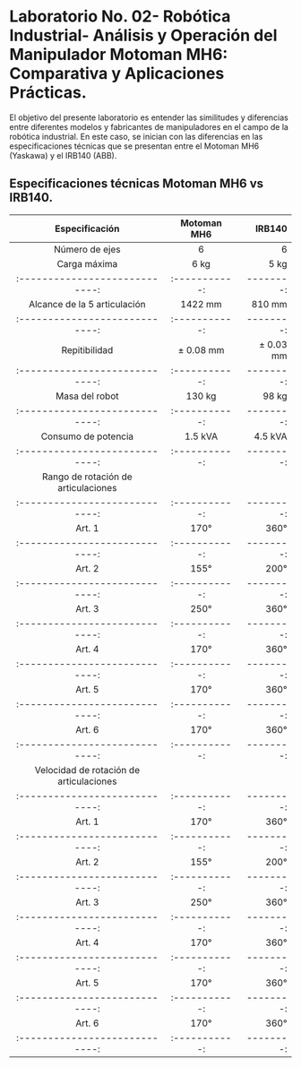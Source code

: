  # Laboratorio No. 02- Robótica Industrial- Análisis y Operación del Manipulador Motoman MH6: Comparativa y Aplicaciones Prácticas.
 El objetivo del presente laboratorio es entender las similitudes y diferencias entre diferentes modelos y fabricantes de manipuladores en el campo de la robótica industrial.
 En este caso, se inician con las diferencias en las especificaciones técnicas que se presentan entre el Motoman MH6 (Yaskawa) y el IRB140 (ABB).
## Especificaciones técnicas Motoman MH6 vs IRB140.

| Especificación               | Motoman MH6 | IRB140  |
|:----------------------------:|:-----------:|--------:|
| Número de ejes               | 6           | 6       |
| Carga máxima                 | 6 kg        | 5 kg    |
|:----------------------------:|:-----------:|--------:|
| Alcance de la 5 articulación | 1422 mm     | 810 mm  |
|:----------------------------:|:-----------:|--------:|
| Repitibilidad                | $\pm$ 0.08 mm | $\pm$ 0.03 mm|
|:----------------------------:|:-----------:|--------:|
| Masa del robot               | 130 kg      | 98 kg   |
|:----------------------------:|:-----------:|--------:|
| Consumo de potencia          | 1.5 kVA     | 4.5 kVA |
|:----------------------------:|:-----------:|--------:|
| Rango de rotación de articulaciones                  |
|:----------------------------:|:-----------:|--------:| 
| Art. 1                       | 170°        | 360°    |
|:----------------------------:|:-----------:|--------:|
| Art. 2                       | 155°        | 200°    |
|:----------------------------:|:-----------:|--------:|
| Art. 3                       | 250°        | 360°    |
|:----------------------------:|:-----------:|--------:|
| Art. 4                       | 170°        | 360°    |
|:----------------------------:|:-----------:|--------:|
| Art. 5                       | 170°        | 360°    |
|:----------------------------:|:-----------:|--------:|
| Art. 6                       | 170°        | 360°    |
|:----------------------------:|:-----------:|--------:|
| Velocidad de rotación de articulaciones              |
|:----------------------------:|:-----------:|--------:| 
| Art. 1                       | 170°        | 360°    |
|:----------------------------:|:-----------:|--------:|
| Art. 2                       | 155°        | 200°    |
|:----------------------------:|:-----------:|--------:|
| Art. 3                       | 250°        | 360°    |
|:----------------------------:|:-----------:|--------:|
| Art. 4                       | 170°        | 360°    |
|:----------------------------:|:-----------:|--------:|
| Art. 5                       | 170°        | 360°    |
|:----------------------------:|:-----------:|--------:|
| Art. 6                       | 170°        | 360°    |
|:----------------------------:|:-----------:|--------:|
